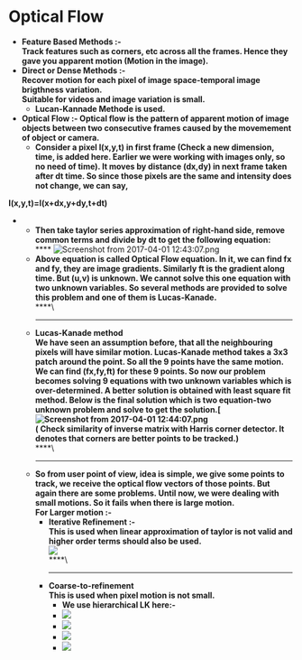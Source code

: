 # Optical Flow



* **Feature Based Methods :-**\
  **Track features such as corners, etc across all the frames. Hence they gave you apparent motion (Motion in the image).**
* **Direct or Dense Methods :-**\
  **Recover motion for each pixel of image space-temporal image brigthness variation.**\
  **Suitable for videos and image variation is small.**
  * **Lucan-Kannade Methode is used.**&#x20;
* **Optical Flow :- Optical flow is the pattern of apparent motion of image objects between two consecutive frames caused by the movemement of object or camera.**
  * **Consider a pixel I(x,y,t) in first frame (Check a new dimension, time, is added here. Earlier we were working with images only, so no need of time). It moves by distance (dx,dy) in next frame taken after dt time. So since those pixels are the same and intensity does not change, we can say,**

**I(x,y,t)=I(x+dx,y+dy,t+dt)**

*
  * **Then take taylor series approximation of right-hand side, remove common terms and divide by dt to get the following equation:**\
    &#x20;**** ![Screenshot from 2017-04-01 12:43:07.png](https://lh6.googleusercontent.com/ti6YyihXetknknZvO828Z6B20jjPMKoLzy9BSC01E6Yi3mQ5Xg1NLjQ4KnCG0o2FuySUKrCzNPlUpiNdYU5D6daIrouAl\_qKAUwgmsUANc19w-GxHXLq9Rhk4gS1T\_q9Zw4rlUN-)
  * **Above equation is called Optical Flow equation. In it, we can find fx and fy, they are image gradients. Similarly ft is the gradient along time. But (u,v) is unknown. We cannot solve this one equation with two unknown variables. So several methods are provided to solve this problem and one of them is Lucas-Kanade.**\
    ****\
    ****
  * **Lucas-Kanade method**\
    **We have seen an assumption before, that all the neighbouring pixels will have similar motion. Lucas-Kanade method takes a 3x3 patch around the point. So all the 9 points have the same motion. We can find (fx,fy,ft) for these 9 points. So now our problem becomes solving 9 equations with two unknown variables which is over-determined. A better solution is obtained with least square fit method. Below is the final solution which is two equation-two unknown problem and solve to get the solution.\[**\
    ****![Screenshot from 2017-04-01 12:44:07.png](https://lh6.googleusercontent.com/Dqj1HY2TvRKttpL1VowYW8trao6R1mMy1AJlSfjq5zDFLTmUjgOxe\_qvncaRf3bBMFVmWeus43xaJWefnh16FWgS9xuWpnflt97ECXJoMsnw6G9gwM7xSiidet0w1-qXfB7uCRtC)****\
    **( Check similarity of inverse matrix with Harris corner detector. It denotes that corners are better points to be tracked.)**\
    ****\
    ****
  * **So from user point of view, idea is simple, we give some points to track, we receive the optical flow vectors of those points. But again there are some problems. Until now, we were dealing with small motions. So it fails when there is large motion.**\
    **For Larger motion :-**&#x20;
    * **Iterative Refinement :-**\
      **This is used when linear approximation of taylor is not valid and higher order terms should also be used.**\
      ****![](https://lh5.googleusercontent.com/6glEGrbSyYO7VNqYtreKliZKtHYvUWNWw9NNeuhL4NjPcnn6DqOgQNwO-4zBFFy4AzHiqe0Ds9q3qPeaRmV8iB1dV3nYpsOatNlSCqx0tRYXm0aT45wg0cwnwP9bli8jgXm8oDF4)****\
      ****\
      ****
    * **Coarse-to-refinement**\
      **This is used when pixel motion is not small.**
      * **We use hierarchical LK here:-**
      * ![](https://lh3.googleusercontent.com/JMKLgaVkQpUtL61Xe0wWllSbEn5wbBfdcgoo3jrjyTHwOy\_86VaFhM\_mWZyNj53Zs0hge7uH8Zl7bIESCME8Msrb0dSCYs4iwkF7NkFN-c8LfjS2\_dGc9BYWNzNI40YVAMV6Ch3G)
      * ![](https://lh4.googleusercontent.com/c7tBfCj6p82GxaAxIDQDsQWOqC6rz1hBrr-kRm4Jb0V090-mvNK2ygfY5cqSNJ2RZfp9WwNyLnghuZ1Y2eBKOyHtxWwt4HeUyrUBSmh6d\_Hu3L2qKONA4CYAzF5SWdAOYbbFFgIr)
      * ![](https://lh4.googleusercontent.com/XFoBGG-RrkoNQ\_6pHbFkvrWME0gqxitBP0odh4fYNN0ySZHBjpyF5xygv9T8zO6qMFiQXj7UHP5YHxQItpOu3aiUTpZEJyknLhvsRVAn5LooztDmWxxqtfuzeQ4YES5pD-uCLr8e)
      * ![](https://lh6.googleusercontent.com/e1BUJWSjfj8fcqMLXDWHHcrFn4yRuXJTN6AXWbz0BuxFdf2Vw91hIoEX3tvLeaVBqiQ0bbuxKxS06hW4dsB6LwC9g7gVsNglABN0ReyB2MgNGo4\_\_rY2lR4o3v-rJUCgWOHpAUKb)
